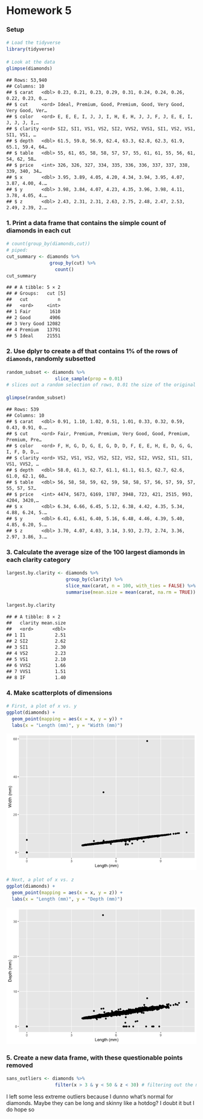 Homework 5
================

### Setup

``` r
# Load the tidyverse
library(tidyverse) 

# Look at the data
glimpse(diamonds)
```

    ## Rows: 53,940
    ## Columns: 10
    ## $ carat   <dbl> 0.23, 0.21, 0.23, 0.29, 0.31, 0.24, 0.24, 0.26, 0.22, 0.23, 0.…
    ## $ cut     <ord> Ideal, Premium, Good, Premium, Good, Very Good, Very Good, Ver…
    ## $ color   <ord> E, E, E, I, J, J, I, H, E, H, J, J, F, J, E, E, I, J, J, J, I,…
    ## $ clarity <ord> SI2, SI1, VS1, VS2, SI2, VVS2, VVS1, SI1, VS2, VS1, SI1, VS1, …
    ## $ depth   <dbl> 61.5, 59.8, 56.9, 62.4, 63.3, 62.8, 62.3, 61.9, 65.1, 59.4, 64…
    ## $ table   <dbl> 55, 61, 65, 58, 58, 57, 57, 55, 61, 61, 55, 56, 61, 54, 62, 58…
    ## $ price   <int> 326, 326, 327, 334, 335, 336, 336, 337, 337, 338, 339, 340, 34…
    ## $ x       <dbl> 3.95, 3.89, 4.05, 4.20, 4.34, 3.94, 3.95, 4.07, 3.87, 4.00, 4.…
    ## $ y       <dbl> 3.98, 3.84, 4.07, 4.23, 4.35, 3.96, 3.98, 4.11, 3.78, 4.05, 4.…
    ## $ z       <dbl> 2.43, 2.31, 2.31, 2.63, 2.75, 2.48, 2.47, 2.53, 2.49, 2.39, 2.…

### 1. Print a data frame that contains the simple count of diamonds in each cut

``` r
# count(group_by(diamonds,cut))
# piped:
cut_summary <- diamonds %>%
                group_by(cut) %>%
                  count()
cut_summary
```

    ## # A tibble: 5 × 2
    ## # Groups:   cut [5]
    ##   cut           n
    ##   <ord>     <int>
    ## 1 Fair       1610
    ## 2 Good       4906
    ## 3 Very Good 12082
    ## 4 Premium   13791
    ## 5 Ideal     21551

### 2. Use dplyr to create a df that contains 1% of the rows of `diamonds`, randomly subsetted

``` r
random_subset <- diamonds %>%
                  slice_sample(prop = 0.01) 
# slices out a random selection of rows, 0.01 the size of the original data frame

glimpse(random_subset)
```

    ## Rows: 539
    ## Columns: 10
    ## $ carat   <dbl> 0.91, 1.10, 1.02, 0.51, 1.01, 0.33, 0.32, 0.59, 0.43, 0.91, 0.…
    ## $ cut     <ord> Fair, Premium, Premium, Very Good, Good, Premium, Premium, Pre…
    ## $ color   <ord> F, H, G, D, G, E, G, D, D, F, E, E, H, E, D, G, G, I, F, D, D,…
    ## $ clarity <ord> VS2, VS1, VS2, VS2, SI2, VS2, SI2, VVS2, SI1, SI1, VS1, VVS2, …
    ## $ depth   <dbl> 58.0, 61.3, 62.7, 61.1, 61.1, 61.5, 62.7, 62.6, 61.0, 62.1, 60…
    ## $ table   <dbl> 56, 58, 58, 59, 62, 59, 58, 58, 57, 56, 57, 59, 57, 55, 57, 57…
    ## $ price   <int> 4474, 5673, 6169, 1787, 3948, 723, 421, 2515, 993, 4204, 3420,…
    ## $ x       <dbl> 6.34, 6.66, 6.45, 5.12, 6.38, 4.42, 4.35, 5.34, 4.88, 6.24, 5.…
    ## $ y       <dbl> 6.41, 6.61, 6.40, 5.16, 6.48, 4.46, 4.39, 5.40, 4.85, 6.20, 5.…
    ## $ z       <dbl> 3.70, 4.07, 4.03, 3.14, 3.93, 2.73, 2.74, 3.36, 2.97, 3.86, 3.…

### 3. Calculate the average size of the 100 largest diamonds in each clarity category

``` r
largest.by.clarity <- diamonds %>%
                      group_by(clarity) %>%
                      slice_max(carat, n = 100, with_ties = FALSE) %>%  # takes the 100 top values by carat
                      summarise(mean.size = mean(carat, na.rm = TRUE))  # makes a summary df of average carats

largest.by.clarity
```

    ## # A tibble: 8 × 2
    ##   clarity mean.size
    ##   <ord>       <dbl>
    ## 1 I1           2.51
    ## 2 SI2          2.62
    ## 3 SI1          2.30
    ## 4 VS2          2.23
    ## 5 VS1          2.10
    ## 6 VVS2         1.66
    ## 7 VVS1         1.51
    ## 8 IF           1.40

### 4. Make scatterplots of dimensions

``` r
# First, a plot of x vs. y
ggplot(diamonds) +
  geom_point(mapping = aes(x = x, y = y)) +
  labs(x = "Length (mm)", y = "Width (mm)")
```

![](hw_5_files/figure-gfm/unnamed-chunk-5-1.png)<!-- -->

``` r
# Next, a plot of x vs. z
ggplot(diamonds) +
  geom_point(mapping = aes(x = x, y = z)) +
  labs(x = "Length (mm)", y = "Depth (mm)")
```

![](hw_5_files/figure-gfm/unnamed-chunk-5-2.png)<!-- -->

### 5. Create a new data frame, with these questionable points removed

``` r
sans_outliers <- diamonds %>%
                  filter(x > 3 & y < 50 & z < 30) # filtering out the most extreme outliers in the plots above
```

I left some less extreme outliers because I dunno what’s normal for
diamonds. Maybe they can be long and skinny like a hotdog? I doubt it
but I do hope so
